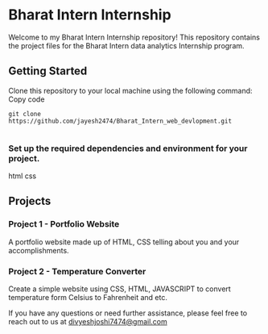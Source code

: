 # Bharat Intern Internship
Welcome to my Bharat Intern Internship repository! This repository contains the project files for the Bharat Intern data analytics Internship program.

## Getting Started
Clone this repository to your local machine using the following command:
Copy code

```
git clone https://github.com/jayesh2474/Bharat_Intern_web_devlopment.git
 
```

### Set up the required dependencies and environment for your project.
html
css

## Projects
### Project 1 - Portfolio Website
A portfolio website made up of HTML,
CSS telling about you and your
accomplishments.

### Project 2 - Temperature Converter
Create a simple website using CSS, HTML,
JAVASCRIPT to convert temperature form
Celsius to Fahrenheit and etc.



If you have any questions or need further assistance, please feel free to reach out to us at divyeshjoshi7474@gmail.com
